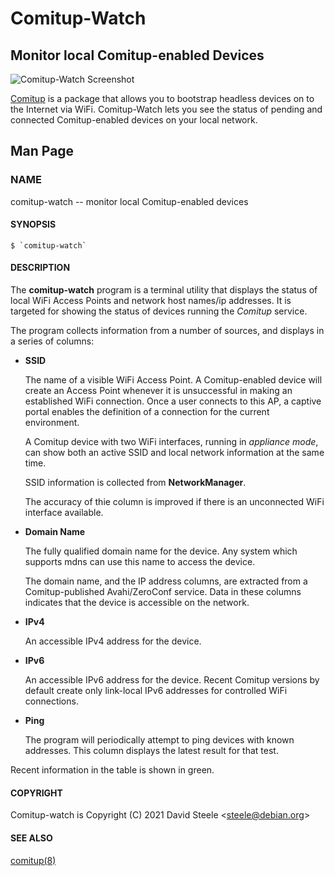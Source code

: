 
# Comitup-Watch

## Monitor local Comitup-enabled Devices

![Comitup-Watch Screenshot](https://davesteele.github.io/comitup-watch/images/comitup-watch.png)


[Comitup](https://davesteele.github.io/comitup/) is a package that allows you to bootstrap headless devices on to the Internet via WiFi. Comitup-Watch lets you see the status of pending and connected Comitup-enabled devices on your local network.

## Man Page


### NAME

comitup-watch -- monitor local Comitup-enabled devices

#### SYNOPSIS

    $ `comitup-watch`

#### DESCRIPTION

The **comitup-watch** program is a terminal utility that displays the status of
local WiFi Access Points and network host names/ip addresses. It is targeted
for showing the status of devices running the _Comitup_ service.

The program collects information from a number of sources, and displays in a
series of columns:

  * __SSID__

    The name of a visible WiFi Access Point. A Comitup-enabled device will
    create an Access Point whenever it is unsuccessful in making an established
    WiFi connection. Once a user connects to this AP, a captive portal enables
    the definition of a connection for the current environment.

    A Comitup device with two WiFi interfaces, running in _appliance mode_, can
    show both an active SSID and local network information at the same time.

    SSID information is collected from **NetworkManager**.

    The accuracy of thie column is improved if there is an unconnected WiFi
    interface available.

  * __Domain Name__

    The fully qualified domain name for the device. Any system which supports
    mdns can use this name to access the device.

    The domain name, and the IP address columns, are extracted from a
    Comitup-published Avahi/ZeroConf service. Data in these columns indicates
    that the device is accessible on the network.

  * __IPv4__

    An accessible IPv4 address for the device.

  * __IPv6__

    An accessible IPv6 address for the device. Recent Comitup versions by
    default create only link-local IPv6 addresses for controlled WiFi
    connections.

  * __Ping__

    The program will periodically attempt to ping devices with known addresses.
    This column displays the latest result for that test.

Recent information in the table is shown in green.

#### COPYRIGHT

Comitup-watch is Copyright (C) 2021 David Steele &lt;steele@debian.org&gt;

#### SEE ALSO

[comitup(8)](https://davesteele.github.io/comitup/man/comitup.pdf)
